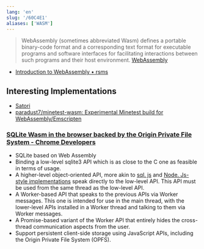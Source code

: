 ```yaml
---
lang: 'en'
slug: '/60C4E1'
aliases: ['WASM']
---
```


> WebAssembly (sometimes abbreviated Wasm) defines a portable binary-code format and a corresponding text format for executable programs and software interfaces for facilitating interactions between such programs and their host environment. [WebAssembly](https://en.wikipedia.org/wiki/WebAssembly)

- [Introduction to WebAssembly • rsms](https://rsms.me/wasm-intro)

## Interesting Implementations

- [Satori](./../.././docs/pages/Satori.md)
- [paradust7/minetest-wasm: Experimental Minetest build for WebAssembly/Emscripten](https://github.com/paradust7/minetest-wasm)

### [SQLite Wasm in the browser backed by the Origin Private File System - Chrome Developers](https://developer.chrome.com/blog/sqlite-wasm-in-the-browser-backed-by-the-origin-private-file-system/)

- SQLite based on Web Assembly
- Binding a low-level sqlite3 API which is as close to the C one as feasible in terms of usage.
- A higher-level object-oriented API, more akin to [sql. js](https://github.com/sql-js/sql.js/) and [Node. Js-style implementations](https://www.npmjs.com/package/sqlite3) speak directly to the low-level API. This API must be used from the same thread as the low-level API.
- A Worker-based API that speaks to the previous APIs via Worker messages. This one is intended for use in the main thread, with the lower-level APIs installed in a Worker thread and talking to them via Worker messages.
- A Promise-based variant of the Worker API that entirely hides the cross-thread communication aspects from the user.
- Support persistent client-side storage using JavaScript APIs, including the Origin Private File System (OPFS).

<head>
  <html lang="en-US"/>
</head>
